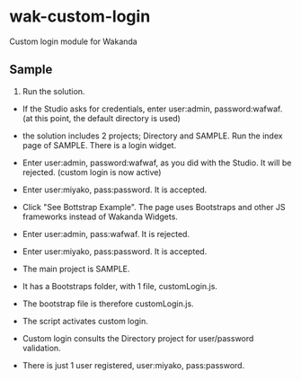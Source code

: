 wak-custom-login
================

Custom login module for Wakanda

Sample
------
1. Run the solution.
* If the Studio asks for credentials, enter user:admin, password:wafwaf. (at this point, the default directory is used)
* the solution includes 2 projects; Directory and SAMPLE. Run the index page of SAMPLE. There is a login widget.
* Enter user:admin, password:wafwaf, as you did with the Studio. It will be rejected. (custom login is now active)
* Enter user:miyako, pass:password. It is accepted.  
* Click "See Bottstrap Example". The page uses Bootstraps and other JS frameworks instead of Wakanda Widgets.
* Enter user:admin, pass:wafwaf. It is rejected.
* Enter user:miyako, pass:password. It is accepted.




* The main project is SAMPLE.
* It has a Bootstraps folder, with 1 file, customLogin.js.
* The bootstrap file is therefore customLogin.js.
* The script activates custom login. 
* Custom login consults the Directory project for user/password validation.
* There is just 1 user registered, user:miyako, pass:password.
